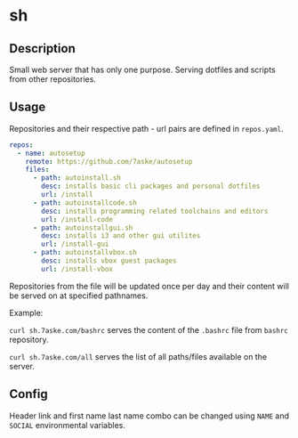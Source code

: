 # sh

## Description

Small web server that has only one purpose. Serving dotfiles and scripts from other repositories.

## Usage

Repositories and their respective path - url pairs are defined in `repos.yaml`.

```yaml
repos:
  - name: autosetup
    remote: https://github.com/7aske/autosetup
    files:
      - path: autoinstall.sh
        desc: installs basic cli packages and personal dotfiles
        url: /install
      - path: autoinstallcode.sh
        desc: installs programming related toolchains and editors
        url: /install-code
      - path: autoinstallgui.sh
        desc: installs i3 and other gui utilites
        url: /install-gui
      - path: autoinstallvbox.sh
        desc: installs vbox guest packages
        url: /install-vbox
```

Repositories from the file will be updated once per day and their content will be served on at specified pathnames.

Example:

`curl sh.7aske.com/bashrc` serves the content of the `.bashrc` file from `bashrc` repository.

`curl sh.7aske.com/all` serves the list of all paths/files available on the server.

## Config

Header link and first name last name combo can be changed using `NAME` and `SOCIAL` environmental variables.
